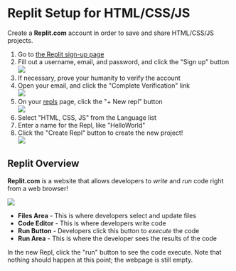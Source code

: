# Replit Setup for HTML/CSS/JS
Create a **Replit.com** account in order to save and share HTML/CSS/JS projects.

1. Go to [the Replit sign-up page](https://replit.com/signup)
1. Fill out a username, email, and password, and click the "Sign up" button  
    ![](https://i.imgur.com/OwTLaq5.png)
1. If necessary, prove your humanity to verify the account
1. Open your email, and click the "Complete Verification" link  
    ![](https://i.imgur.com/mezM8Ff.png)
1. On your [repls](https://repl.it/repls) page, click the "+ New repl" button  
    ![](https://i.imgur.com/Fq6XiPV.png)
1. Select "HTML, CSS, JS" from the Language list
1. Enter a name for the Repl, like "HelloWorld"
1. Click the "Create Repl" button to create the new project!  
    ![](https://i.imgur.com/ZX7b1Ua.png)

## Replit Overview
**Replit.com** is a website that allows developers to _write_ and _run_ code right from a web browser!

![](https://i.imgur.com/W0rPjCZ.png)

- **Files Area** - This is where developers select and update files
- **Code Editor** - This is where developers write code
- **Run Button** - Developers click this button to _execute_ the code
- **Run Area** - This is where the developer sees the results of the code

In the new Repl, click the "run" button to see the code execute. Note that nothing should happen at this point; the webpage is still empty.